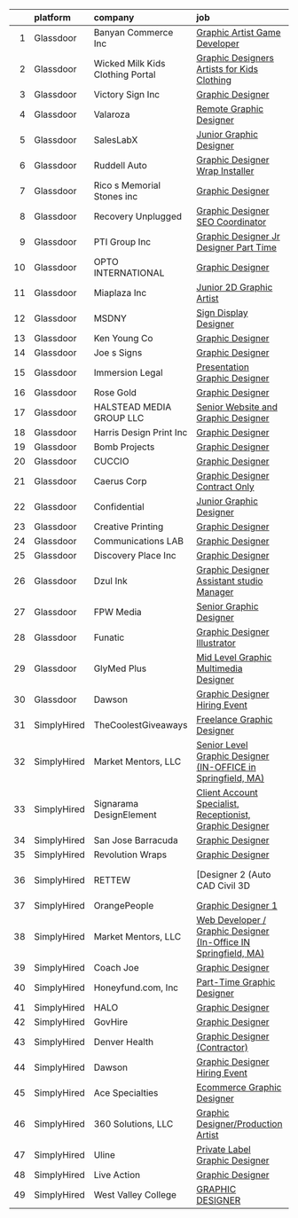 

|    | platform    | company                            | job                                                                                                                                                                                                                                                                                                                                                                                                                                                                                                                                                                                                                                                                                                                                                                                                                                                                                                                                                                                                                                                                                                                               | update_time   | location             |
|---:|:------------|:-----------------------------------|:----------------------------------------------------------------------------------------------------------------------------------------------------------------------------------------------------------------------------------------------------------------------------------------------------------------------------------------------------------------------------------------------------------------------------------------------------------------------------------------------------------------------------------------------------------------------------------------------------------------------------------------------------------------------------------------------------------------------------------------------------------------------------------------------------------------------------------------------------------------------------------------------------------------------------------------------------------------------------------------------------------------------------------------------------------------------------------------------------------------------------------|:--------------|:---------------------|
|  1 | Glassdoor   | Banyan Commerce Inc                | [Graphic Artist  Game Developer](https://www.glassdoor.com/partner/jobListing.htm?pos=114&ao=1110586&s=58&guid=000001833adc49cc91d35ffe7190d6f8&src=GD_JOB_AD&t=SR&vt=w&ea=1&cs=1_d46e659a&cb=1663139859292&jobListingId=1008136768728&cpc=777305277F503B4C&jrtk=3-0-1gctdoifo2heq001-1gctdoig8jrp7800-b7a5a5c1da3a1de3--6NYlbfkN0AJ9YajiwAf1_6xm8q8dI6Igxc08os5d78_r09uaRSAc6DDc6dETsF1svScKdYRdRx6WO1Ng6D809PSCd2g4nQWvTB21EU3EyteFI4Oveo4K2FxviYCy3Xmdksg0vgA7ZoVeG2dNfDqT1Zm5dROFfl9AO7bywAQnOxtaKJjpTU1X9knhHgjF-4Vyqs4Gun4r6-KD3AP9ndklKjXRU8aNJNO0wxEbE0zAofVt4S-kN36bL_9euaofH8kv1ICW0bCfH6HFrB8URc5gSdJQ7eb7pRieaZ6Sq57nPMZxnBXbUEr07TOOmZUwZNxP3f8LoyglpCCOmswRMHZ9piep1ItHdPMN9sFNf5U1eUD5LKKzS0bD7GSWU98L5hq7d-10AGr0-jXGEjY7sPmUftdJKwLWVDq-HrpsuOtqo1llPcVLfstpVKy2kkyXqZRmWc66n4GlMIb3xSIu-v4xZFnS43TS1eMNWAbCzm3LPjUytlYthFqZ3FzSglC-LNwsLJcTNuDY4_V-5yWyeQ3Hw%3D%3D)                                                                                                                                                                                                                                             | 24h           | Pompano Beach, FL    |
|  2 | Glassdoor   | Wicked Milk   Kids Clothing Portal | [Graphic Designers   Artists for Kids Clothing](https://www.glassdoor.com/partner/jobListing.htm?pos=116&ao=1110586&s=58&guid=000001833adc49cc91d35ffe7190d6f8&src=GD_JOB_AD&t=SR&vt=w&ea=1&cs=1_9beca808&cb=1663139859292&jobListingId=1008126587526&cpc=3DB599BF2F4828F0&jrtk=3-0-1gctdoifo2heq001-1gctdoig8jrp7800-ff8aaf8aa4b34ed7--6NYlbfkN0A4Ph_aI1zwixbP6E0AARx2SZY51AQPi15m2DpjMNaiCzbGgB7Ek0g0_PMfbtiq26MiI5SfaAX37-3i8cZKOHUDn8lVbe3tTBZdju34aXmqOSLDrjnqpj_K1563Ivcmic16Yjai3hqw60IWGnON1nSijvg7q_zVXGBAmzEETyHSmmXOHUHEi7OQ8YHsEM3Eyd_K6kKRTU9fgFsLi2BT_SgxgQn2o1jdR6FQaQQ6WuF6c-9Us_wkElW10ryfAgmXo4O7vP0SbnbzGYCG5X2idD4MxCdoylO7lqJZnhZfaPywlWOpz8wI0j2fFAhy1mf9YgF4Tr_nFBqmxndtJZUyqPZYuniFpCEUJWRDlT-ZRhD2WRuj6XaV1rHUdIRCQzd36V6gEjU2Aa01G5LsxK3rHNbnQcC29PYmbZ7k8tcYXNhdNl9vQADsanQi0d7CjAEQ2WTf_VXHxvzz97uiUpEjCLAj5twraWK3lm62bqX_pINe6AimnfJKL2vd8WZU26nXdxOc7GR4EjmdCwm4JIZzP17l)                                                                                                                                                                                                                          | 5d            | Remote               |
|  3 | Glassdoor   | Victory Sign  Inc                  | [Graphic Designer](https://www.glassdoor.com/partner/jobListing.htm?pos=128&ao=1110586&s=58&guid=000001833adc49cc91d35ffe7190d6f8&src=GD_JOB_AD&t=SR&vt=w&ea=1&cs=1_7d3b0da7&cb=1663139859297&jobListingId=1008131194933&cpc=F929909D2225707A&jrtk=3-0-1gctdoifo2heq001-1gctdoig8jrp7800-0cd3ac6ff83f658b--6NYlbfkN0AtR68e5gWpPxoovZgA7Udo-dcymoK0NpHFMpIgh7LYzwChfRPQL3OT8NchzYq7maE9neF19QEY6XlRjjjeY3wDYuF_3IE33mg2Y_nBFmOf2FwCXav_0hwYqRLzDh_FtzOvaRCHsRifpgLBTrs8e5X-1X3fuB29FGKrBAUzjiWJ9_Vz2rqTf-Qmgt-9jXmmrCgW-vz-kQpV7Ec1q1cHZXnksYC4MnfcWYeSvylMRh9GdXGUjsIx6oc7bhCavbVOpckGfzkWj_Vm4XPcPnxKK6XvCBViaGVSXtAkBagAqnNJaGeYDQnas1EySxg0sQGMzq6n7w8zoT-vK-KGzs1d8kkMMICbZ7zRJaZfaxEo5ZOWo_R664mlNe5O7CEtgnAS4oN2sOC8nJHsiv-2pkswyoCCRXq2wuI53iRb7mtCW3mgynMEympd5hwDE5ushhl6dMOsuqLv80oz1Gvuxz1n-QO15kRXLC9pkWFVrhykgUtwpoPhSpl-pz35WHRiwDLcPzw%3D)                                                                                                                                                                                                                                                                         | 3d            | Canastota, NY        |
|  4 | Glassdoor   | Valaroza                           | [Remote Graphic Designer](https://www.glassdoor.com/partner/jobListing.htm?pos=103&ao=1110586&s=58&guid=000001833adc49cc91d35ffe7190d6f8&src=GD_JOB_AD&t=SR&vt=w&ea=1&cs=1_25db4d71&cb=1663139859289&jobListingId=1008137095936&cpc=618B7C2C2BCBC227&jrtk=3-0-1gctdoifo2heq001-1gctdoig8jrp7800-739c9d6a71a72283--6NYlbfkN0AtR68e5gWpPxoovZgA7Udo-dcymoK0NpHFMpIgh7LYz-pALWxTaWXT-7nX6wHhEykZksmTZ5JhukyEdmiwSHwtQSTcNlpGPnpfI2cuG4LXi6WsDZ_TSUR9qkC-NbKGV2ocO6SwTVsqb7RocpBRdKx9nQofAPWA0z0YUS-MicLQY3jgsOcE-GQkrx9SQBB4eBPrNVmeswKJsltP4lG0Vvk6aVR31lvAyrEslrzry5b2UYjH3iaPtrHNJe29NGrQ9uwV7J-nmJSZRcnXm3LRnBZ9jnMi8xBDqbvAkL1DPezxDX1XaAo-lgPHSLQ_GxBzvAaMhQsGpPpSjAfZ6e6uNJT6TVCH3lBoRPb6EZqSNSNtKiCL6gbnNxrty6Su0aVKivn7LClgiqD_WgoCObNrOni85gj42yDonzZ81uuYjgIx5duPd8UIlqmx3WXSt10V70oq4p7cNZYmVbZZ7jKaxKfkYpjnJnOt1STqnISrB_VbWtlMHuxDY9GrXlCf2e0bcVVGokFhyEHkZw%3D%3D)                                                                                                                                                                                                                                                    | 24h           | Remote               |
|  5 | Glassdoor   | SalesLabX                          | [Junior Graphic Designer](https://www.glassdoor.com/partner/jobListing.htm?pos=129&ao=1110586&s=58&guid=000001833adc49cc91d35ffe7190d6f8&src=GD_JOB_AD&t=SR&vt=w&cs=1_14be7ac4&cb=1663139859297&jobListingId=1008111579607&cpc=7AD1D84939BBEEF3&jrtk=3-0-1gctdoifo2heq001-1gctdoig8jrp7800-e908962a8703a28d--6NYlbfkN0AZhccrYCUSJlZEde1UnGXnwlG1V9FU8luw-eezWnVYr5cEIZbxF0ud2TiQradMyDYAhjUuZdU-Jc6KDrNnXGt0luj4X9eLCFruo8XOurAzNfkw5TKDUy8_2DXlF_UuK3XC5Jdc8AGJshFzDUJNXv15OVNeEv33cNdPQ9245r-wmXF-LAyKzaSgl04ZT8VtY5lVWdxcORMXYRClg9--fyejxtwOPZgWOGwFdJ-11bJ402pnqT8zYhgLxViSyaMzoGUAlMjhtJvBnCJ16B8uDfOWg9be_POIcNxiFpe_9ljrnwi3R9YK9NTQ3nFWX8tY5D_Jf5QOAVuYci0APf5-yLwNmg52MAQ_YIDfHINVfqUYoQj6liACRMK8EcYn4qV4lUrj1NRD3cOrmMsv37IM5v8SRbD5AgIDY3q97Uodxvt1TKeKOiUw-O6K)                                                                                                                                                                                                                                                                                                                                                     | 12d           | Austin, TX           |
|  6 | Glassdoor   | Ruddell Auto                       | [Graphic Designer Wrap Installer](https://www.glassdoor.com/partner/jobListing.htm?pos=106&ao=1110586&s=58&guid=000001833adc49cc91d35ffe7190d6f8&src=GD_JOB_AD&t=SR&vt=w&ea=1&cs=1_4d20c49b&cb=1663139859290&jobListingId=1008111624350&cpc=17BDD06AF990954E&jrtk=3-0-1gctdoifo2heq001-1gctdoig8jrp7800-fabb5426b8f05f83--6NYlbfkN0A0k39Bnz3dYLjemisttO_HEYWYOtZl2cOGQ9Uy4y7pOZbuKG5Q2OGL3sRabwBXKW5DTW0YsGxB8a8jVPVnMZliGmgL4v1QdVL412mdEtgB1iPJYMtu0aLPFY1VFPS0A4qAsUdLlvCKwYh0hRRtoG9wagIcVxV0Lbc75p0zZ_E-SIIdmVMsHdkME-i9FGQmOMPPNh4ZIOFfD9OfkimJLtFWbWsMiD0CeWwNcXc9824UxgoQ3Yyua_GgvHRw3rOCmKo9FH4LYJnNPoBUo-bP634_boqhfnHXul_xAn-geNcNBRgspfdraY_Z78tlojWs0oqCOYGdWNKRcJqAyp190QXh-mQHdWq1r1DeBMlJRH0_fw2rMacZ0rPiluvGzVw2QR7v3s5YoUFKy033M7arPaj8uB2-HwmVqDRN3R0kDdw_CStdTODJgpOF6VBbp-PFTvLUQyqgMr72nedabH1J2kuJc8jkhr4jhGYGndS4nwR8SlWAaHGLo5RlvoLcGm1attAtve4XinIznW_lxqs853eZFfh9S5QHqxo%3D)                                                                                                                                                                                                                          | 12d           | Port Angeles, WA     |
|  7 | Glassdoor   | Rico s Memorial Stones inc         | [Graphic Designer](https://www.glassdoor.com/partner/jobListing.htm?pos=111&ao=1110586&s=58&guid=000001833adc49cc91d35ffe7190d6f8&src=GD_JOB_AD&t=SR&vt=w&ea=1&cs=1_a3e861d4&cb=1663139859291&jobListingId=1008137663824&cpc=AF1E4A3695F490BE&jrtk=3-0-1gctdoifo2heq001-1gctdoig8jrp7800-2969fd37d259f666--6NYlbfkN0CNayYzF1mBaI40OgT78t3Q2d9IxlwDzhsYR4HK7epYUZ7O1a9H3LGGBDCYLSGuesROLsfJLBztOLCMthxRV9wCdoZonhjC3373Gqbqaw4RbfjBT8rXzclJdSPS-rTSMR3qWNHsJZWkKlB34jf0VvKCtzUQY0d1Ix9_YTer4XFu88yKKrmQ_yiS1WASOPJwa2CJeb_Qb-dv-YET4gIPuRgr5bOxsNO7aawLE-He5OHOAfBnQ3uqfrOq_XTT1qU0oKeS-l40h22YQhgtPzoBde69A3tYA-kU6inWEtgBqjmNhpr_8gHS821PSqVYRfWp3ujM7Pb7M0YCof6lSe1HLUyHvzZ3zrXc7Ycwi3qC6944y9pYe7w_MeOP79jDobKl6uQGtDS86-WFiqaU8OC847Nrieqbn8j8UNb0bYrxo3DpCmQ9RtT6dokFJfSGqrfDMy-TxPc6tebOMVw9uX2wpemtcUNoj4u2ZhrecKr61mbQQQOu0TyZe4YLl4BKz1lDlaQ%3D)                                                                                                                                                                                                                                                                         | 24h           | Reedley, CA          |
|  8 | Glassdoor   | Recovery Unplugged                 | [Graphic Designer   SEO Coordinator](https://www.glassdoor.com/partner/jobListing.htm?pos=113&ao=1110586&s=58&guid=000001833adc49cc91d35ffe7190d6f8&src=GD_JOB_AD&t=SR&vt=w&ea=1&cs=1_77508ac2&cb=1663139859292&jobListingId=1008133874978&cpc=76BDADE3D6D9A820&jrtk=3-0-1gctdoifo2heq001-1gctdoig8jrp7800-7140b2567d99476d--6NYlbfkN0A953Z9EfJZc5Z9y7Wb0NkuJO-5BBnqXCJSieP3bN3oTxAO8dGQJw4jumWe0uvmK61SoNGWLQ9ReCEZ8arNlNOsHPLqlLDhBNdwOFfbiYxa3b-ix_rYM-quNqoziXKzbbyDTY2TO_sF7bFLlrGl-Osh8JJ1l0xqr91c12AYuqpL4AVEvP2C2m85iPHH4wp0D1gRHUNp2YKkzFN2H2ElngulV_UO_z9ZlEC4b0pvKeRg9uzUhX-FPEmwiKkaC1ONYLIZC3p8ru8K8T_RmfOko9WkX4m2kAKnhwuFBqJNWmNDEhWruspFdQJGSOufPXaVEAT3AUkheJozWeHvT0PUmOS5EXw4BALLxxKvcrliDe0Jahu2ZV5-ZOqb6swTtCmXMWRrIzBpw5flDVaM_0fl1MWtW1Nh38W78tcQ3PgSVTszoSEW_trKqlNywgHogNHUwD3KR65yqAFzphFubLqik8Px5HU7TOg8Wfs0E1av3rMidDCCeIZyRiVU0wlbkUACsuQ%3D)                                                                                                                                                                                                                                                       | 1d            | Remote               |
|  9 | Glassdoor   | PTI Group  Inc                     | [Graphic Designer Jr  Designer   Part Time](https://www.glassdoor.com/partner/jobListing.htm?pos=119&ao=1110586&s=58&guid=000001833adc49cc91d35ffe7190d6f8&src=GD_JOB_AD&t=SR&vt=w&ea=1&cs=1_d6624d74&cb=1663139859293&jobListingId=1008136531111&cpc=A0637F14311B9419&jrtk=3-0-1gctdoifo2heq001-1gctdoig8jrp7800-d9238c144ba47ad8--6NYlbfkN0APToHrk7ILONyRglvlT3LJMO76dZGJsKlG8WQjsY8CqzJJDeCOMXQiYKHQ2KF79ji3fcaagy1EgP3UZSMxkLharUliBRbhwqXrYIeceeRntOTsDlw_-iiFMhq1dc7PN945hUwtPDgSCJFe4nvaZ0AqWIC_B6UlnC45WgbjMgV6HWFsPe3qQ4khvulSSnmaN_mQB7eN99tEPGWfHgHz6mMiT_pyaq6q8Gc5f92ln4gk31Nm8vfiKE3CdtnOp7tmgSWyU-rXLB1xIYK3nQgFPSDm80eOyjZrgPdSL8jSWOChCfhMjeyWbs3UyrAfCcUK-t9KC5paNmneLPA_FDeGTnPjy4N4PfYNSWvIBkthxYnrfz_c-Fp3g6NygdU5jg8ivvhSMN3gQI_-IRsJIfohils1DojKhmBxueunBLkyKYs5W9iWFv6EokvfmDiDlyjYMIvKSC-2Sm4vtxG9qkz5UVP6xVfKi08uq9vQMQsYmC8min1VdPc0ijpNR_gof3EuITs%3D)                                                                                                                                                                                                                                                | 24h           | Chesterfield, MO     |
| 10 | Glassdoor   | OPTO INTERNATIONAL                 | [Graphic Designer](https://www.glassdoor.com/partner/jobListing.htm?pos=115&ao=1110586&s=58&guid=000001833adc49cc91d35ffe7190d6f8&src=GD_JOB_AD&t=SR&vt=w&ea=1&cs=1_67d1d384&cb=1663139859292&jobListingId=1008114454416&cpc=678FF63AF7ACCB7E&jrtk=3-0-1gctdoifo2heq001-1gctdoig8jrp7800-7d099d590a8d0cae--6NYlbfkN0DTXEPot8bQs6vL-0KsHuyeBXsp9NRYqLssF11gmcxF1FPK71qYPn8Ryec7son9nZXBacyyZR0tUu-RhjyEujjTIlOdn9t9vujwS_Y5rLSSOgo3_jNg51t1MNtzthP8DlMtE80ugs9pi5sM0RBlEdWkhWUgV3TNpODv46ZNwrD5PXct1jAeBhojFcm9ez-DAmhquqm0Dq5m7qCBP9NnVl-WbBMULrp0CG2_YS53IWPO21nbo2VBeGrKyJIJK9D2P_qTJWXAVzKzil_mnrOuY1zNXeFdUEDm-F5JT7Mis87mTIBHmG8Bpyodb7tQMggkmKbXPspSGyW8xVQmvDVNbeMcv7GlybkKxGks5_klrcC-w7dSRIRvCEPeGkleTBv1mtmgy3KlP7QYo0QDMJtiHi_Ods8RhKb98y3ZX4gqXVVPtNTDDHRoTFk3jmKJgGz6OsL1pqvJOstT5HZzmDVwUVMwByYF_4_Tdv1Lsw7cp2cYj7a5m1b77lT-D6IKg1PR3QU%3D)                                                                                                                                                                                                                                                                         | 11d           | Wood Dale, IL        |
| 11 | Glassdoor   | Miaplaza Inc                       | [Junior 2D Graphic Artist](https://www.glassdoor.com/partner/jobListing.htm?pos=122&ao=1110586&s=58&guid=000001833adc49cc91d35ffe7190d6f8&src=GD_JOB_AD&t=SR&vt=w&ea=1&cs=1_76d89920&cb=1663139859295&jobListingId=1008125252055&cpc=F41FEAB56D215062&jrtk=3-0-1gctdoifo2heq001-1gctdoig8jrp7800-66f08293a0111174--6NYlbfkN0DjQnc6hrle_qu3rFDiNf4qBj6IR9hChnjpy41w_ToknPplMzJ1ZrEgNfTnNiNW14v9Ap_bKkDvHz3U_OXBrI6dMHAHx1dJjDmyOXhOejjSQBBUAWfYAdvBGumc9gtr5P9uzVkMhKkFLLzunnADsXOlRNikW8D0YWzsHXBb2uczEhEj09yIgerso994ocLEHl-ondX7XDLuK9d4kobbW8FwWL2Z9TcPixmwA4StQEaaTxcWlrdD_Kee19DtzHn65AEykFfLK8n3DHL2wswjygRtrK2O06yuN4GFrsJEvw6fLA4V5nxqAp35ydzV5aiOuq0yhyJ5yAf7gsSy3omR1xjtIj5NJPv0oGii5IhggpnsdrzGWLc6b7ZZRKtTxlyuVTbdsouJm1KjGmWKCkuEunnY5yH8psGz6oLNVk4HGdDTiKMh9w_FwWpUpWrF8aJwmLOlkGEUCFO4REdlApZWzsCUEHXY3FTlFwZOyRjC_3oHRzAFFxv635tHcuajFuckvT8%3D)                                                                                                                                                                                                                                                                 | 5d            | Pennsylvania         |
| 12 | Glassdoor   | MSDNY                              | [Sign   Display Designer](https://www.glassdoor.com/partner/jobListing.htm?pos=120&ao=1110586&s=58&guid=000001833adc49cc91d35ffe7190d6f8&src=GD_JOB_AD&t=SR&vt=w&ea=1&cs=1_ad6346b2&cb=1663139859294&jobListingId=1008136297224&cpc=947D5A0E7E918485&jrtk=3-0-1gctdoifo2heq001-1gctdoig8jrp7800-df94da1ccb595409--6NYlbfkN0AWwfTtop3SFTjl-sl5d4TBXLs8AKJZxNua0zrziULpBzf6388kAHwiFAYQO_UDoeuEGrpjvLEwmvEFzYFC68N12iu0Ztlx3JJjzhY3oWeCwgutGUDKcHxdGkqWqm4u-i19BqCHi18qg4Lmp110bBZtxj4th8X_uCf9QLke4llg0IQ0EC-LgWATjGZPP3sYq5sFuffSqAIchXVV1nCn2IR4ZaBtlpkQdZbft4U5yrMmCga7WAtVXEoc1bVEUM3wUiu0hI-bHIBzOfVoLYsOlffMqWESVWuQeEb41XJ669IQLTMxgBkFXwiW9sxg5c_1f3biJkawWLLGOLFnnBLxsonjddTbJKkpf0ADftWijEDXxskiIYtLYXAqpqWF87iZYReHWnB4bD76_BIZQJQpzQnfOYNQ-OFPcskztbj_fBdxJOlH0ORZjbRn3IB66AVKoAGKolpVvxxucehimP1cJlzG1ghPuIlWxIUXIQCEBvNBzyZVe-5_AWIlHSltSAEoJks%3D)                                                                                                                                                                                                                                                                  | 24h           | Hempstead, NY        |
| 13 | Glassdoor   | Ken Young Co                       | [Graphic Designer](https://www.glassdoor.com/partner/jobListing.htm?pos=121&ao=1110586&s=58&guid=000001833adc49cc91d35ffe7190d6f8&src=GD_JOB_AD&t=SR&vt=w&ea=1&cs=1_72ce550b&cb=1663139859294&jobListingId=1008136491084&cpc=BAEB662971763A76&jrtk=3-0-1gctdoifo2heq001-1gctdoig8jrp7800-3bc5b2b29a9c2142--6NYlbfkN0BxkLIcfe0oqaYINownie861a0BJtkzmJW-WyGv8J0JYOtHV1ep8m0iaziSL6McMIgQnwMoyWC-wLWd2egi6QxIONSCd5cHCLOt8Qjy4SQ5nctyc85mkAn8mmo6cPgz_71prlvFk3nisH9wKINfpvPN9eeSDWDW1LE3P4y2F62M3SOUn6WdEp4RQQ-6s5IXHzbwv9HRAZ6I4neVwG0gENbIj58XYqnG4wPWE-j85Dm9ACv1ZdG-Us_zIE8zPBArarXF7SUanf3EeyZR1fSvE-IIL_A33Zj6s1mTq9YJkzBQpooDnF-6MDTF4nJc-g2wk3yrTOVqn0eTMLWDUECDLfBk-aEvkosh7f8PF0Mb-x7YIwnTJZDlBqIxhpxRLAuFCl8JEdWDc5WMw9TpSoruhrApNNxfSvFbgPWkZWxoHSG_ectBviXzE2OpvS-ZyBUUX5fg0MQwlXphJMOzysxmpaTIi1OwmqUQVoidyUGf7QYups43OiuWlg3zzJTQrttuB2k%3D)                                                                                                                                                                                                                                                                         | 24h           | Cairo, GA            |
| 14 | Glassdoor   | Joe s Signs                        | [Graphic Designer](https://www.glassdoor.com/partner/jobListing.htm?pos=125&ao=1110586&s=58&guid=000001833adc49cc91d35ffe7190d6f8&src=GD_JOB_AD&t=SR&vt=w&ea=1&cs=1_58c7f741&cb=1663139859296&jobListingId=1008120497597&cpc=7BD60D51DDB168E8&jrtk=3-0-1gctdoifo2heq001-1gctdoig8jrp7800-d49e57834229ebdc--6NYlbfkN0AtlW_omU2Xx3W-19HQ_drmTKCWebiHnmA5lS5PDL5G8WHWVC1E87Ezxa1_H5IhTgT35PgA_EDItdLxsXmS9uJiYcthTWp0pbfR7o_22gJf8ufWzie9KwG0OdQ2DelSiSx9DtRsjmtjb5YgIV9PRDzAfazdZpSyIST767pwklLH4FpX_2cCjG-lRgE28KaoqaN9thF5yBfVO5aH_0CmCXcTZwAog20hcDlFjXBVjI2HCxyYY30hKgg8m5wxkN9_32-NcXNstFT9heQQgLr99-6aqaHXXq7MXqrtJCKvWDDjoW-B1Po-bC9SqIcP8khWlVPllJlgJDC_KZimIx4VqxgKYYGHX9HjmIalwR_oDJGle_VBh_vz8zl-O7iPBlSRCwMvuHsnyaaRIMAh8kOTeFZW_RKKTByDPKT-Ze739y5jlP9v8Msl0owkazQYlS7DjQKykwqxXQGhJGno_GtuZk4LFv_aZAxttvWPCjdLp9hHmhw3u-NeFHjEQxA8fP1Jr84%3D)                                                                                                                                                                                                                                                                         | 7d            | Houma, LA            |
| 15 | Glassdoor   | Immersion Legal                    | [Presentation Graphic Designer](https://www.glassdoor.com/partner/jobListing.htm?pos=123&ao=1110586&s=58&guid=000001833adc49cc91d35ffe7190d6f8&src=GD_JOB_AD&t=SR&vt=w&ea=1&cs=1_52d02a54&cb=1663139859295&jobListingId=1008136611987&cpc=F7A2269C793D5877&jrtk=3-0-1gctdoifo2heq001-1gctdoig8jrp7800-81300425e7c93c33--6NYlbfkN0DiI9fCicYlo4ZwZU-qTmfcF3pSQicCMo5dvXKpsFP1l9v06QquTEh87UnEH1OJFSaxZFSKfSGpW6iCQBsbGjXlagEhZ07Cc9wsdV9Tk5j9ffPR6Zr_-jwYlBSyhoiXVFq1sf7apa-P4DawOYAZ1hr-gP3XBJldHhE5WFj-mur8zPZVOg99oUEgVkZ0O23WQRrcFtvPIhXQI7630H8g7uIr4eZk52f7c6c-QRphggUB6d_m5YtxEDtzZK5uBbq8S3K0fZMl8S4aFDdBz7PL_Jq1kvlnKmtuEFDKhH82ENISjbUponnS66nlGikUjWbr25L_JohT2CIPdZBmaW5XahlPQL6dIKSWH0xEBlVGX66PmzOAZ8HAHdTl36aBcjDCbzKPnCqx_3hDYLYPCntTMtjfb-zjXmsNr_z_ZvANujARYhy2zMMinLiiJfxB4lio1o59vzlmFgdXwSS91BUmPoqxenx_Hj6y2XpdD4lLu90t9Ggh3HmtWDzYS4RvJlXsF-k%3D)                                                                                                                                                                                                                                                            | 24h           | New York, NY         |
| 16 | Glassdoor   | Rose   Gold                        | [Graphic Designer](https://www.glassdoor.com/partner/jobListing.htm?pos=112&ao=1110586&s=58&guid=000001833adc49cc91d35ffe7190d6f8&src=GD_JOB_AD&t=SR&vt=w&ea=1&cs=1_33632de2&cb=1663139859292&jobListingId=1008136770279&cpc=1160948BCBA38B5B&jrtk=3-0-1gctdoifo2heq001-1gctdoig8jrp7800-f688353f5eba63fc--6NYlbfkN0DWtRa9NJfjQIs4MWRRqD4F41esfMsK79cV24t80VXfzRKFVO1HOwhLys8Cuou4Xlg4Z9KSwSaBmCzzarF2w11SJUXAXdnpX48utpgYHLEqAF0GmuDAZoZNsi6Aq9r476Txd9h3HiQS9YXzLuT0SobdjPT_ZfkD3K0cKWPW8YMtgwNiMs1Nl3p7HwunAP2p6nVg4QwBTygiqFiCxNjeZySEh8mdpr9-K301jubtQZPEwPURbc89qeC6gp1L8pG6ESHrUE73mmq3zG1lNM6d_6DEhrseD8u381dk-DqXDYcba59Eg5m5UWufjPRg54HEAEBoIdRLM_jZp4q-B2otnjHHxwmXp1pwL5J_5D3nArMF4ea2r46TL4rNIcMWSX8lushAFTvPwZYaI_i9D_vOGZBH8g4mTVXmDtu1gL_GgLoCpNvkUhTBdDJWxtdVmZEhfUivK9mPQ0QKT68j0QdCprNnLQ4SA09HStegQh5s1jnKyrYsGEwkPeJ8hIaMbT-2GYM%3D)                                                                                                                                                                                                                                                                         | 24h           | Remote               |
| 17 | Glassdoor   | HALSTEAD MEDIA GROUP LLC           | [Senior Website and Graphic Designer](https://www.glassdoor.com/partner/jobListing.htm?pos=108&ao=1110586&s=58&guid=000001833adc49cc91d35ffe7190d6f8&src=GD_JOB_AD&t=SR&vt=w&cs=1_cc227757&cb=1663139859290&jobListingId=1008135097453&cpc=BBBD384EA192911E&jrtk=3-0-1gctdoifo2heq001-1gctdoig8jrp7800-28596523da6c0dfb--6NYlbfkN0CKpraHHsEcuvJldHh9lYb6MSUQnY31yEhbu34n0Z8zJ2HzSiEwYgyR7dJpaP7MO-j4FNMBKK5fogKN_gCmyg4_Qmvpa54LMgM40Tgzzsr4sF_NkZ5LZd_e6RN5FIzZdBGkW1BCw9JYrMMUX1oANIjZ7pCiVs-RcDEkrNOC2B8NeIGsvU6jpaMt2NkjSUjkBERozTQqvOcyU-v1_DUY47d0hP2l9Rb3MtFVaPq4sqOBiZYNPyNsV62c8v5Dni1GKEMYrjVEsKU_Qh_wYD8H8rosO9cUzDjdx4DhASchnKZbB6wo3yHw-kOcuTjobzP8NXkTdW3kiK2ksJ7FiKI2yz7paqjgwqeYCfCdjSWW2hMW4TTcJjHcI6vqdmGh33Uv9H8znE4IuLUo3_dTmyBGiN3vv-3z-hYi-rxzDAcYc7pLR-OZ27pi37gxB1HktIDOowIvuAbbaJ9F0RX0jv5ZVYbjbJvdYCdOkl1_q_bYkyUT2Q%3D%3D)                                                                                                                                                                                                                                                                             | 1d            | Remote               |
| 18 | Glassdoor   | Harris Design   Print  Inc         | [Graphic Designer](https://www.glassdoor.com/partner/jobListing.htm?pos=124&ao=1110586&s=58&guid=000001833adc49cc91d35ffe7190d6f8&src=GD_JOB_AD&t=SR&vt=w&ea=1&cs=1_427f4644&cb=1663139859295&jobListingId=1008120867712&cpc=C6B4EF5A80B9F897&jrtk=3-0-1gctdoifo2heq001-1gctdoig8jrp7800-92e3a25e1c85406d--6NYlbfkN0CnvnrZV6i1JGX1yqycrBVKxG_QbmFGo1hJvaAPDrdCVZraHxofdUZbV32-Now6tXLw9dK2Vnicd0N1jixPGW4t7P3aKr4Irvuwli4iJlNDwWcK6XW94KoALuobiozL1NIXhUbeISp22oGGO5Ha5F0CK9KN3PdYa2n93aJ5DYUFCnGIh8OPpT6uJIN1njFDoEwyIOgyzuVo18oP4beT2EXeTsaJnt9NOy5gvcfVmPAcEVwNeVoEu8rGGbNQ8DOJAfInGXjgwH2ddvi6cj82X8KUssIvj4ZfLHbXFZTXKCNZLLFP2WHatCpVP7HcqVLXboEPbANSFbxnsFx8e7EuOg_8X5uDQc652DBcBiFHST-Il7TBFoMlBlEbBJ9OQ8iJs4vf2d93G4A48yXOn3dA9UiDCM4-QbydJO6DXvjoAG9Lzc_pt-kVssdhWvADBPMCgFUW3j7ERlbJTrpdZJk1IegGNLGhzqbDO-po8RTNc3uwaL6CvnDEgX_vACMubmpyWSg%3D)                                                                                                                                                                                                                                                                         | 7d            | Eugene, OR           |
| 19 | Glassdoor   | Bomb Projects                      | [Graphic Designer](https://www.glassdoor.com/partner/jobListing.htm?pos=110&ao=1110586&s=58&guid=000001833adc49cc91d35ffe7190d6f8&src=GD_JOB_AD&t=SR&vt=w&ea=1&cs=1_d2314fd4&cb=1663139859291&jobListingId=1008138005372&cpc=A0032DE20586B9BD&jrtk=3-0-1gctdoifo2heq001-1gctdoig8jrp7800-3617a626c268e8f9--6NYlbfkN0DdNONLqhA8z6QrX6vw37qu8cGScUjPKwqVQr3YAsb4-2JpYi5_xUj46nUZWBYqU26ll0uFFQeQH8x25fTMDCzYSi-gK8fui_zCCpTeehhGCFXvpPymt_SxZkLS_hIVNsra6uItsJ-ux7Cs8hGOCSXSo8yp3vlQbuR-VqRj-jp5hpm0TjM7c7wQWqwxqtTw8rsVvJyv-d6JqbvVPSYms8-bXDsMcsvpf75X9vqMl8TPEqbofDu8EzMjsz_EgVwZXGQELHH9X8D3VSoHiSsSAvB0K_CqtuJxcw7C4P9m2wG63Sqjvy72EedFT7ZcnKVgvSnXWYwSJ9Xsrl81hb6o1Wkwyad0SMAvuYPDY5VTha2jJZz3MXhobS6eXUVZWhjBRTZarBO1Y9HJOgtakFg0hAzj6X6yvZOQSfdLAP6yVgwCoqRhEil5k5tQ7L1AgbLN82MH9nXWssbQGCqLNPvN1PcagoTvk-S0GpUYSqgd2_FOxaeD_dnJTYiP8tXqPWNFFPY%3D)                                                                                                                                                                                                                                                                         | 24h           | Los Angeles, CA      |
| 20 | Glassdoor   | CUCCIO                             | [Graphic Designer](https://www.glassdoor.com/partner/jobListing.htm?pos=104&ao=1110586&s=58&guid=000001833adc49cc91d35ffe7190d6f8&src=GD_JOB_AD&t=SR&vt=w&ea=1&cs=1_1aa7dc7b&cb=1663139859289&jobListingId=1008137040489&cpc=E773D000C9BC26FA&jrtk=3-0-1gctdoifo2heq001-1gctdoig8jrp7800-0583131a7c05c2f3--6NYlbfkN0AvZsjsidFdy_SbrA6JjcMGZ6PT0q6L2PYYaf8IP8Fl9rwrifks7KW5-U3TiaQoY-H7GjBm1qZ1N36QTbxLGuwLxV3asbla7caoSpmr91gaGgE_wb7wYpjxaBCyva2SAu3ZMHIAV2Y7BBmy_8_j9H12hv7cUGBcod4sfA79qDvVms-CnDnz36r2PinphPs-cLevX41dy6KNXx29H9-0SqAgMLaw2-mr5flmuGu-aunBGvpxwexeQ9szTmVS8rHh7ZoaIfBb6sel2dGAaPxhERHlc4ikCKfbJ-hHoqEpG_QNobkIhj5QpkGzscY6XOSQN4YfReI1JJl-lSASibnlZaOCjuOhC6sRahE1hEQZQiGOBvB0X0tw8o7SPH29lrHZcyfHDDXrzCXR8zrBlSNlqIDhkHTxVIjbMycGV59yTqZ2DiiFHU8JraGX1_pwbp67zzGR2JYiAadhPOx17FHdV7bkTr9q4-gNA_fw0bSGnnKdXeIDP5NQE-0qnE0N1m0q10Q%3D)                                                                                                                                                                                                                                                                         | 24h           | Valencia, CA         |
| 21 | Glassdoor   | Caerus Corp                        | [Graphic Designer   Contract Only](https://www.glassdoor.com/partner/jobListing.htm?pos=105&ao=1110586&s=58&guid=000001833adc49cc91d35ffe7190d6f8&src=GD_JOB_AD&t=SR&vt=w&ea=1&cs=1_e5178c56&cb=1663139859290&jobListingId=1008111767016&cpc=A7627C98C158A02F&jrtk=3-0-1gctdoifo2heq001-1gctdoig8jrp7800-df7a64031718afd8--6NYlbfkN0CQLQ6SjEM4-x_iaeNlTeM-6yl7yfOj5C0XdZ0mkb-oA9kgtkXcXXjrGeBeG2wEdgnbSOP-5_zh-XMedZfvspCXmGU4Aj6Q1cAUKuDRurS6aNpCf-JWf3i9EwGF7lofJctr5w4kcM0qrjvUP_YtDLWAofltNqM1UEZx-PMjZiJMSzm67SAGiY0cCZtvkOsllZMdrmYwNPrANoBzGnG5S_B_xxN6dA14TMpbYUXHIISF_boZnK7vtPYld0xQlkrpMPN7izzcFo2DQbgQtdSViPeAp-pnPs4auzRDCVczprvDfqe0_SFkglFuJdHEGUT7F6uRTmfzDmL8m2-hWeQg_kML6X2F44TAMFsy5bDbM_Ot1gUo-ex7X9pwgIjtxh47OBNYHZMsKogdC7-gSivjgZ9aJY-g5EbOge0FXCxXSfdN7TEhrn75T_tDDsSdhu9qFMgFZoYrWziKZY5hpRZsYufKVI_82QYCe11YGkWAqAhffD5WZJ8u7LdlOcAHxurXzC8JigybsOjTolV2PBbnuzCUGuUEhMD5kH3kKaaq7sKco0e-JYXvjeLRtL62sYAIW57_gwyCK0j3weyKnZTbucxonlxxWQwht6sCsCmhbU8LKPTLQyMW7zQUSKNrhVy7RIRQ6pr-f_TAQbXpdF7b0aiQ63NdTJDXAJErv6L1WAhxXw%3D%3D)                                                                           | 12d           | Arden Hills, MN      |
| 22 | Glassdoor   | Confidential                       | [Junior Graphic Designer](https://www.glassdoor.com/partner/jobListing.htm?pos=101&ao=1110586&s=58&guid=000001833adc49cc91d35ffe7190d6f8&src=GD_JOB_AD&t=SR&vt=w&ea=1&cs=1_a280f300&cb=1663139859289&jobListingId=1008123210648&cpc=2CAED5C921A5F994&jrtk=3-0-1gctdoifo2heq001-1gctdoig8jrp7800-1c9bcc33ad70421a--6NYlbfkN0AmqJ7AeIJ-lTJls7-mD9_KSTPy0ij-obPvjuKKTWlFkFGwi8c4YOI6u9tlvvE_CANVAuYsa4MGbQCoUNwgazspWIyOIgvYTkzgxQCewe3cHs7vwCiBJEq8D-jmXSC9bk0IAR38RyOs8EEjSoQbt_Yqe5zWg8lIwNIaAsrPXdWpz1b6XpT0vlrd8EOasXuCXJjhieT5DZsvQVowE6_nGXFSAylsnKYYFU2Jsh0Vl-2iCNBPFl-vqHnKJpyBN2nkjF195RZjsFeTrn8EW-SD8PsmbF9vHs_QVh2Z9ZkHQ7LqHRMDYQzCFWDY-GWHW2wFMVyDLVMGW2FI4Vx-gXCbIXGBWuMbmDesMmt-WJpYbynhKOpX0IoK6UP8CM-qXsZw7ay_pQdhUK0dtAm6sSLafxpQODtfc3Eh2H6r3SpICUbyAfmjX2eRE11hLhRULWmuGyM5r-PStlF14tvR5pZJebId2wpoCEpQ655wjFAqJN7u7NDSHOpimL-SgiItzqc9oSE%3D)                                                                                                                                                                                                                                                                  | 6d            | Remote               |
| 23 | Glassdoor   | Creative Printing                  | [Graphic Designer](https://www.glassdoor.com/partner/jobListing.htm?pos=109&ao=1110586&s=58&guid=000001833adc49cc91d35ffe7190d6f8&src=GD_JOB_AD&t=SR&vt=w&ea=1&cs=1_0db0c85c&cb=1663139859291&jobListingId=1008136595330&cpc=A356F292FF34F670&jrtk=3-0-1gctdoifo2heq001-1gctdoig8jrp7800-ef41a54afcd10a22--6NYlbfkN0CB1tmP7rfbaHtYFmPjg1Xv8BJr6DUbyz0HQmM4H563AurHCftAr469ja8SW-ZU0WMf6INKTm_PiiWzOq3CPBy64yGl_L15ZPtFTIukFIEfbzQq1zabOEu8a99ksAt6oavqhfl1Ld4k5v0SNg6gnetYVxaz0D0f37QH3L8th-bjx2c_EF8XqXl1bljtPiIAKVLqB6KTIJ8KwLhPsfrUP0i25AMIehFSkw0MpAxv-Syfc8naDaP71ms70MF7kGUM1a_sm0NQUGMNZvfg8mztw-csRsbcTVR9RJF8idJvTF74ROSUeJDLWeg6lz4SXBpLMjngDBKJptzEV6PzlU_4oHiaY2L_74AeDaGnsZa5wVn530OvAax6RqYgft6HTBGcAUDpNnV-MIV1EmOGwR-Bxlb3NFO3mOdyjCXUxiweXqj4mZ-oCWsFxIFZDyKXGYzdb0lr0nN7eMJfbNXqovjfUT7PIocaGWxvWH7lEj99WaTaK4A_v6ERyP-hldjI-MoZBgr7S9NyMSgoZg%3D%3D)                                                                                                                                                                                                                                                           | 24h           | Huron, SD            |
| 24 | Glassdoor   | Communications LAB                 | [Graphic Designer](https://www.glassdoor.com/partner/jobListing.htm?pos=127&ao=1110586&s=58&guid=000001833adc49cc91d35ffe7190d6f8&src=GD_JOB_AD&t=SR&vt=w&ea=1&cs=1_bfe93053&cb=1663139859296&jobListingId=1008137148771&cpc=9C2286EA3771AAF6&jrtk=3-0-1gctdoifo2heq001-1gctdoig8jrp7800-cf11b2398e1d2765--6NYlbfkN0BdDHiSlq2TKVYTvK036ioTcRDjelCKzvFOpLFiF--0iYywErtz7uGZjYyd5Exrsw-lHJECci_jsrUMHW4jnynOjNx8xPfoGoIMKmtCGm70qACzm_xCwB966diuhmS8HiQuBnGO0Ds8mmtu87dr8717i6nGMZWMZ_0jbNLjY7sMxbARnsq7mJMs_kM3RoHtSNJdPfhWVFFA9XSTrVLHgnkn86MCWvIDrggAp1FRvUhjSrRy_-dq6bjB5xmgvNZ8QNAdZLumyvmKCfuQqOFL6Tmis0yOOtZT9Nx3UcqykQ3CX8SBCQyNV28fYvEPZRWWb1bFfwqSngpa6VrtuyaTMmnFUUNQWuqfZNxACWkaXC8QYEtS9hXd_DVnqNj4ebqQ-GbPCA3A-hZxMmcH3dokjwP2nU7eSg80ketmSHfCPWEg0PCkR9_HrUJD52SWMRtVv08aZ4n9ErAZfGDz1GRRBQE0-ULX5RPlcF1VnjZyDDk86TyU9sgWLdQ3uusuvH0kgEU%3D)                                                                                                                                                                                                                                                                         | 24h           | Orange, CA           |
| 25 | Glassdoor   | Discovery Place Inc                | [Graphic Designer](https://www.glassdoor.com/partner/jobListing.htm?pos=107&ao=1110586&s=58&guid=000001833adc49cc91d35ffe7190d6f8&src=GD_JOB_AD&t=SR&vt=w&cs=1_ce34acaf&cb=1663139859290&jobListingId=1008107025519&cpc=F644A34D898A6F7C&jrtk=3-0-1gctdoifo2heq001-1gctdoig8jrp7800-b5d1374000bceea4--6NYlbfkN0ChXqBfkmn9WzN929frqw4FzMyNxjAnhnaZwAqYNz1YU2jiKCwTZ0D8PV_EF1qhZn_Bsu2p8jyj1ZLDDgWpjXKDCjA6kryusjFGVsIhQIIvD0QUT8qB6MT1vaFsmUpf0Xn1R8sD6F3bjSVWU07z7ViYD_2cNtMmlFEslh4Cc3fKEVHh2xrj8leG_Tl-vq81iRVaknmzUQyTOO-Ts539mnVe_Lz2_-zPnkawotsQE2MlrDnGg9HJlAWOEQW7cNbfx15FDAXsQRbes_KrmHtLt7hHltfdCrq7I_kr4xK-i9eTNIDatePPZ6C7N379EcjdLAhTsOx9AxhYmcR7I_eKI8bhrovd9_h2gMBzNTI0a-0OKmMxvZ67r97Swo8G2bkMjiI3BY39Z7xidWtpI89HjKG066-tfcl6u7CzOwIRoOsCVgDUIfRsjkjqNiWmDfe9jG9CUpUENyYUnfkxG_jRoNAcENPxv4L1rOkQZwtovbNCm7bYj5NJby_-1vuESDwGUs7Sh7OLIywKgetkJmNiXoNDLc1E4SLP41Jroz3USu7MU_ISYGY98ozO4lD0e2rQ5oGLjDhNusz7Ef1CsQ4alSAZF590AJN59J55Ipdd6Wy0vA1Q1agQ1eXLlp8pmsRn93Aq23bYWpnOmg%3D%3D)                                                                                                                                | 13d           | Charlotte, NC        |
| 26 | Glassdoor   | Dzul Ink                           | [Graphic Designer   Assistant studio Manager](https://www.glassdoor.com/partner/jobListing.htm?pos=130&ao=1110586&s=58&guid=000001833adc49cc91d35ffe7190d6f8&src=GD_JOB_AD&t=SR&vt=w&cs=1_8b8d9133&cb=1663139859297&jobListingId=1008138384131&cpc=F4CC4721A073827F&jrtk=3-0-1gctdoifo2heq001-1gctdoig8jrp7800-0b28a2193c78fc39--6NYlbfkN0DoAjz9Z_e9WjSJZALEK_xxtNhO-6fCz9cHizMusC-ToK4rN6n-XSLDdcF25hKnzcOe9NKdfrx0zr8Y9bDBjlJrGoqYKJA9OMHVJLSidsfu2W6a44_kYowTJ41yRfh577UMzz_X-y9OmK2GDhfUE439OveRzQPnQiC5v3ZCIvgsoB5sRDaazpwrBVz7iWM-TvVJ0g1dRbHyvd6kcL5hBfKIthQJbwKlLIJig3Q6mtKvYi0eLSUNG_IFErIZ46g2jain6GfpHWLxtKgaQaDjryBNA2S-S9XWFNhPLu2caQdKK_M5oiUKFOCGnwbtT_JSLvF0wKdbjfCybd1UOzzgqBKtrlxrptG8Xw7ah7vix8Ety-SNwtTflIatTWyKxv2WRkt_hcAGWg-I7cUTYLsEwGMkDCyCIqI7_q3qYywyZZlgcXJQqj6udAvVkd8H1fs9fiVNliWXx3dDV7xOlfdcL1iJyF_30Z7v8UKpIPC-adC_TXjW_ht8bXPYxeyNmFoq2Qe4TLQUF07lXHacFevuBkC7YDplfcfSgcopOXOAwGRb6TXCuCEEI4JKg1KI6ImKsZuyZb4SdrnB0gemdqd7xdNHW8U9mUwAkDt3X636v5GCkk0IYmBa3s0AQL1SCVKj0OjSuqRGc28MWQ%3D%3D)                                                                                                     | 24h           | Seattle, WA          |
| 27 | Glassdoor   | FPW Media                          | [Senior Graphic Designer](https://www.glassdoor.com/partner/jobListing.htm?pos=118&ao=1110586&s=58&guid=000001833adc49cc91d35ffe7190d6f8&src=GD_JOB_AD&t=SR&vt=w&ea=1&cs=1_70dd51f9&cb=1663139859293&jobListingId=1008129857960&cpc=EFE59A595F0F080E&jrtk=3-0-1gctdoifo2heq001-1gctdoig8jrp7800-99a905630822a53f--6NYlbfkN0Bo_CM2a8GgFIiw_-9fb5ug3xmG_MFCzpxBl7ntROtVZbMxiiAjE6OeCXm0hXQaqUw0llI7TPY56iwI7ALzi_nPel1CmI9q0KuHoQ3Dc6T0qj3TvryBv6Rom0cdtAI1ujMUUQvWh9OC6ZXWrgH9dQwJ1PLHN4y0G3vcRo3d-0VOf7iKjWLs7_r-6EwjtUomwJ4yCDihVPQAPipc0QFo2GGHBwY1S3T0nZx8zG2pjdaNQoksALlAZVdji0XnBAG788mIxF8gvUvns64tC4RL8SYnxPI9M5z8VXAh5dmm9u17ms4Dcr8R0z4to206AnbClI904Dnm1tYvR-UvB3dZdqQJxd9slUpt8Yy7nWVtZzBQ2qZeRcK22HoCJBYlPB-HRqFG3-8cLtKmYFxiI--tGMCU9xFgt7fWcRIgHXQB65IReKULLzqyGnUDlI89bh5ACVqsV7U2JMCPJXFGxYneqH7t80Z64k55dBgng9oXAg2IIyhJXSdEDZ6IFRh6hazYAmDJGPDntqwnkA%3D%3D)                                                                                                                                                                                                                                                    | 4d            | Springfield, OR      |
| 28 | Glassdoor   | Funatic                            | [Graphic Designer Illustrator](https://www.glassdoor.com/partner/jobListing.htm?pos=117&ao=1110586&s=58&guid=000001833adc49cc91d35ffe7190d6f8&src=GD_JOB_AD&t=SR&vt=w&ea=1&cs=1_45b3856f&cb=1663139859293&jobListingId=1008137401403&cpc=8507CEB59E1C6AFB&jrtk=3-0-1gctdoifo2heq001-1gctdoig8jrp7800-859a9269c483da21--6NYlbfkN0D0ZqxdZg2TwcIemQ4yr89eGinLCR7bn2QHXosobzuZIE3pljiWz1lsjrNWcdD8Idw6gjqWUdqSGtLGpGBB4JomIOzO7fMSZlkGaHyk3nn7eR1n_tVwCjRu0xD5chExTTF86YtHii-vfNOkbnt2urWXOmHbZTcL0uG89CKRAM2EMLYRZu1gGBmfshbunNSDZeiPcSFC7lLxxpjGN8-uSs0GfwfpVDFuIJWZDxPg6xk5fTbulYptq_SwNq00fPeUZViYFaJ7VTKreatVa3HkxwDrsYfMkP_S-Wxtbl0doFmtDJB7vAOzRyzHa4daXiuB2LkDsG-fK8XWjfdE4wr-p7tSO9tJeDxbG-vfNmY00VBKNB88wFNBL6JSDo5P3IUjR66w4V81osatLjDVwDjW95Br7vJgRkXzIXOgOYhkzi3bugGfU7AiRnxIzcEpH2ejrTjn04sXSKZVx_fcnhMS02glK7zs3JwfAfcLpsyC-JVgt7qHoTSFT3K1vGFLbMWe9xbC7lP2lo4-lQ%3D%3D)                                                                                                                                                                                                                                               | 24h           | Long Lake, MN        |
| 29 | Glassdoor   | GlyMed Plus                        | [Mid Level Graphic Multimedia Designer](https://www.glassdoor.com/partner/jobListing.htm?pos=126&ao=1110586&s=58&guid=000001833adc49cc91d35ffe7190d6f8&src=GD_JOB_AD&t=SR&vt=w&ea=1&cs=1_dc4e1930&cb=1663139859296&jobListingId=1008120966594&cpc=545C0D17DAD7ABB7&jrtk=3-0-1gctdoifo2heq001-1gctdoig8jrp7800-5daef253e4ddcdec--6NYlbfkN0D0HV2yTz4X40il03i7B4p6zykbhPAjdO74rASSGNohSlnBnS_mZy5ah4d_eMjiqjCOiZOfr_-vB8_yhAp9oQwH0NPuwVrEIZaHPF5kUZ7HjgZP1wz3Qco-ivymLUQ4g7nvrbJfNSDeoPtN6blJG6FY4prihzewB1x9irE-nuJEmt9Tr6BpfjjHMz2mlXVNVwkZvKgndsynzGJN1-r7_s0dmTD6iJxvUJlDRhoq_ml8vSi69C0tdTc-LWn-kI8sgBbL62f4hbNCrWeOo1lcVr0EYWxLW0w7KwX0b7LluSVqDxagNdNNDMob38_1DrxOXSPR0ZCapibYiwO7Yk5nKgL94WAU_bobRUZJOesgTMMa_mtDqYIbgQ2Tc9aqh136DFLpZlT_FmeZaQSjzaoROYC1Gqgskf9gND6baG6HnBv6DVkcqLUMy_Ft7beLQZ9at9Vu6Yi-avaZ0sN3z44qKCP9xXMaD-2bbS2arj87RGEWWtsRzluiqZ2YNYkAZI8t2WABhNO5tpA7Cp__hun7_Xm5)                                                                                                                                                                                                                                  | 7d            | Provo, UT            |
| 30 | Glassdoor   | Dawson                             | [Graphic Designer Hiring Event](https://www.glassdoor.com/partner/jobListing.htm?pos=102&ao=1110586&s=58&guid=000001833adc49cc91d35ffe7190d6f8&src=GD_JOB_AD&t=SR&vt=w&cs=1_49768469&cb=1663139859289&jobListingId=1008126395114&cpc=B2142A517019F107&jrtk=3-0-1gctdoifo2heq001-1gctdoig8jrp7800-14d333ea8e6f841a--6NYlbfkN0Btxs39KmTzjw_u_hUXcyTcLpNeUj18C2Nw5A7DCW0FWDgognxC0CwPe9gorocS11FXINOladafhBlk7-FI0rmx0AdGO_xlH_H3E3gNaNUrHtZJ5t04Mk-PvoseFJb4N11vxCprII7xPhLl4yGlgnkT8geKgVcytHmigw4-Dsk3wZ2N4GjYWUK2ZxmsGBp7ojbXTY4z4odERTPmHAzphEee65SzNRCx6ZFBX4HptUctin-h8tu6YCB6sUwNPmll7Xwsf36FXvfck_O3CJS9ZIFP5_RqfsdN6OyuGJLLk3kYjBtWZ-L3-RrBB1XoGzulCR6HO0gbTVdzhGBP4YX64pfSgEjwWrPn_hxW1xD9c_oH-FOR2YUYuaZhKZy1RqC8Kew8DMKc84y0IIfTxaUqgY0wu4xuJYi7_LEdYxUG55IDdKy1cTeNMsQ4NT5dy9eTMb-4wBVX1mQNH11J1EfK44sqCz3XZELxXW4zXFZInCuPDlP5hohnWXtkC6P-EsU14xZLGTJpM0tl6Ix10YRyu8xazOKdEGc6dpwi8GUE4pePZSGhBbmlznAuYckizT5lxHbU6_PUsekWigR0AUmHdSISqXcYRcwdm4OS_t1g-NRaWtWCFUbxPKhGQ5n-vZZs_yQqC0Non5TSqefGftWRn8kONrPcY1k5M-6tdxMAhRFhNiqxm1K4rNF3jQbQYzCSomwUgA37UGPJRovRSXkv5A5u7zchMJUw_yp6JLO7mnlIYGaWkcl6VAoYMc3gofzfRf4%3D) | 5d            | Columbus, OH         |
| 31 | SimplyHired | TheCoolestGiveaways                | [Freelance Graphic Designer](https://www.simplyhired.com/job/RLeVriDFQ-0N3S_bXsJCIexmjRXoQ3XP0WH5-IiM4cMpTwLU6dm8JQ?q=graphic+designer)                                                                                                                                                                                                                                                                                                                                                                                                                                                                                                                                                                                                                                                                                                                                                                                                                                                                                                                                                                                           | 12d           | Remote               |
| 32 | SimplyHired | Market Mentors, LLC                | [Senior Level Graphic Designer (IN-OFFICE in Springfield, MA)](https://www.simplyhired.com/job/43DoIyM-bBd_kSrpStKlqy7e0dI2odhmAEFgmexXjlRhXGcaSaqVtw?q=graphic+designer)                                                                                                                                                                                                                                                                                                                                                                                                                                                                                                                                                                                                                                                                                                                                                                                                                                                                                                                                                         | Recently      | Springfield, MA      |
| 33 | SimplyHired | Signarama DesignElement            | [Client Account Specialist, Receptionist, Graphic Designer](https://www.simplyhired.com/job/B1gobJZCOtPOxE4lS80CiEJfY6aV2IEIIiAVbtK0Mhojnmx8HiXNjQ?q=graphic+designer)                                                                                                                                                                                                                                                                                                                                                                                                                                                                                                                                                                                                                                                                                                                                                                                                                                                                                                                                                            | Recently      | Raleigh, NC          |
| 34 | SimplyHired | San Jose Barracuda                 | [Graphic Designer](https://www.simplyhired.com/job/nQo9ifHcrHfEBFA0Xf3iy1gPrmInYP1o14ix6s4vmY36w-_r2Hqwpg?q=graphic+designer)                                                                                                                                                                                                                                                                                                                                                                                                                                                                                                                                                                                                                                                                                                                                                                                                                                                                                                                                                                                                     | Today         | San Jose, CA         |
| 35 | SimplyHired | Revolution Wraps                   | [Graphic Designer](https://www.simplyhired.com/job/0IoJXSVhf8N3kXtF9qAukKjtNWYoeZEKC5fUUQyB1wMjySCxvLQYoA?q=graphic+designer)                                                                                                                                                                                                                                                                                                                                                                                                                                                                                                                                                                                                                                                                                                                                                                                                                                                                                                                                                                                                     | Recently      | Lincoln, NE          |
| 36 | SimplyHired | RETTEW                             | [Designer 2 (Auto CAD Civil 3D |Hybrid | Sign On Bonus)](https://www.simplyhired.com/job/3pek8Sdjv2IQVaGMEn_8cbSmYH0FekHiEaxQk69Jhr48Xk5NY0oGMg?q=graphic+designer)                                                                                                                                                                                                                                                                                                                                                                                                                                                                                                                                                                                                                                                                                                                                                                                                                                                                                                                                                               | Recently      | Mechanicsburg, PA    |
| 37 | SimplyHired | OrangePeople                       | [Graphic Designer 1](https://www.simplyhired.com/job/O1Xcok9HqO_j_TLV445L-fxg855ccw_a65RlmQPwLgyRIuf4778sGA?q=graphic+designer)                                                                                                                                                                                                                                                                                                                                                                                                                                                                                                                                                                                                                                                                                                                                                                                                                                                                                                                                                                                                   | Today         | Remote               |
| 38 | SimplyHired | Market Mentors, LLC                | [Web Developer / Graphic Designer (In-Office IN Springfield, MA)](https://www.simplyhired.com/job/FQG5uJ1dss-sRffoAoQ2VcQRgxsuv475Wnb7F9AflVz3v4ZTdM9xDw?q=graphic+designer)                                                                                                                                                                                                                                                                                                                                                                                                                                                                                                                                                                                                                                                                                                                                                                                                                                                                                                                                                      | 12d           | Springfield, MA      |
| 39 | SimplyHired | Coach Joe                          | [Graphic Designer](https://www.simplyhired.com/job/CmTJ_nVmX2esxY3QjUxhsKbekDKlZabY7qv9Tg-MXso11WAw8Hmi-Q?q=graphic+designer)                                                                                                                                                                                                                                                                                                                                                                                                                                                                                                                                                                                                                                                                                                                                                                                                                                                                                                                                                                                                     | 7d            | San Diego, CA        |
| 40 | SimplyHired | Honeyfund.com, Inc                 | [Part-Time Graphic Designer](https://www.simplyhired.com/job/ZyKCyyUw91dVwDIw2x9WU9JEu-dUCY7f2EnL6e0OffJum_fq6J0PaQ?q=graphic+designer)                                                                                                                                                                                                                                                                                                                                                                                                                                                                                                                                                                                                                                                                                                                                                                                                                                                                                                                                                                                           | Recently      | Remote               |
| 41 | SimplyHired | HALO                               | [Graphic Designer](https://www.simplyhired.com/job/an6v-RWwNw8YsIIXiekRmLo_WJ21EnVwAFKwe7YRMil0_0gGSXojrQ?q=graphic+designer)                                                                                                                                                                                                                                                                                                                                                                                                                                                                                                                                                                                                                                                                                                                                                                                                                                                                                                                                                                                                     | 1d            | Remote               |
| 42 | SimplyHired | GovHire                            | [Graphic Designer](https://www.simplyhired.com/job/m3aJzET86Pj6u1hvN7Zwxzp-YIgCr4giEJTJhMu4bfkc83nO15yxqA?q=graphic+designer)                                                                                                                                                                                                                                                                                                                                                                                                                                                                                                                                                                                                                                                                                                                                                                                                                                                                                                                                                                                                     | 5d            | Remote               |
| 43 | SimplyHired | Denver Health                      | [Graphic Designer (Contractor)](https://www.simplyhired.com/job/Ovp3o9nWqGD5G3ugLF6p_r3yk7PvADndz35PU9fWFZAicDLBHlzgag?q=graphic+designer)                                                                                                                                                                                                                                                                                                                                                                                                                                                                                                                                                                                                                                                                                                                                                                                                                                                                                                                                                                                        | Recently      | Remote               |
| 44 | SimplyHired | Dawson                             | [Graphic Designer Hiring Event](https://www.simplyhired.com/job/jjiTL6xGRJnY_idtw8Gj2Xx8iUifC9i_PrGN7MxKPiRahC9sWCjTFg?q=graphic+designer)                                                                                                                                                                                                                                                                                                                                                                                                                                                                                                                                                                                                                                                                                                                                                                                                                                                                                                                                                                                        | 5d            | Columbus, OH         |
| 45 | SimplyHired | Ace Specialties                    | [Ecommerce Graphic Designer](https://www.simplyhired.com/job/PIOQJWVdEtD7lyBJK4-hsISGikLJhx6G4eysAcQ5_8ZH56xFEBnXLw?q=graphic+designer)                                                                                                                                                                                                                                                                                                                                                                                                                                                                                                                                                                                                                                                                                                                                                                                                                                                                                                                                                                                           | Recently      | Lafayette, LA        |
| 46 | SimplyHired | 360 Solutions, LLC                 | [Graphic Designer/Production Artist](https://www.simplyhired.com/job/wTKuKhJFue8gAenatIutsqNnn1KWWLvcslbVcB2Shz7OnZLg523oNA?q=graphic+designer)                                                                                                                                                                                                                                                                                                                                                                                                                                                                                                                                                                                                                                                                                                                                                                                                                                                                                                                                                                                   | Recently      | Remote               |
| 47 | SimplyHired | Uline                              | [Private Label Graphic Designer](https://www.simplyhired.com/job/gaU7wG-0MokVf1_JRYGiyTzy8gVqJplpjUfErgk8B2FmWrZf0ZLp5Q?q=graphic+designer)                                                                                                                                                                                                                                                                                                                                                                                                                                                                                                                                                                                                                                                                                                                                                                                                                                                                                                                                                                                       | Recently      | Pleasant Prairie, WI |
| 48 | SimplyHired | Live Action                        | [Graphic Designer](https://www.simplyhired.com/job/QJQiMCfLosNvlfrvaydZaoHwgn7jUWH9e6l94G7lqnMrBqnF333qtQ?q=graphic+designer)                                                                                                                                                                                                                                                                                                                                                                                                                                                                                                                                                                                                                                                                                                                                                                                                                                                                                                                                                                                                     | 5d            | Remote               |
| 49 | SimplyHired | West Valley College                | [GRAPHIC DESIGNER](https://www.simplyhired.com/job/HnpCmul_hRGlmrc-NYqlWi82wz4kOabvpADjOWRXMIyK4go-chHCWg?q=graphic+designer)                                                                                                                                                                                                                                                                                                                                                                                                                                                                                                                                                                                                                                                                                                                                                                                                                                                                                                                                                                                                     | Recently      | Saratoga, CA         |